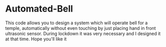 # Automated-Bell
This code allows you to design a system which will operate bell for a temple, automatically without even touching by just placing hand in front ultrasonic sensor.
During lockdown it was very necessary and I designed it at that time. Hope you'll like it 
